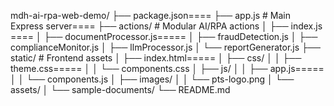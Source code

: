 mdh-ai-rpa-web-demo/
├── package.json====
├── app.js                    # Main Express server====
├── actions/                  # Modular AI/RPA actions
│   ├── index.js ====
│   ├── documentProcessor.js=====
│   ├── fraudDetection.js
│   ├── complianceMonitor.js
│   ├── llmProcessor.js
│   └── reportGenerator.js
├── static/                   # Frontend assets
│   ├── index.html=====
│   ├── css/
│   │   ├── theme.css=====
│   │   └── components.css
│   ├── js/
│   │   ├── app.js=====
│   │   └── components.js
│   ├── images/
│   │   └── pts-logo.png
│   └── assets/
│       └── sample-documents/
└── README.md
